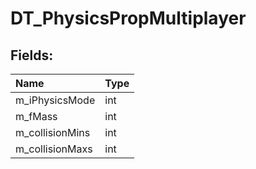 # DT_PhysicsPropMultiplayer

## Fields:

| Name | Type |
| :--- | :--- |
| m_iPhysicsMode | int |
| m_fMass | int |
| m_collisionMins | int |
| m_collisionMaxs | int |
